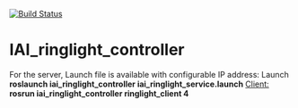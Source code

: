 [![Build Status](http://jenkins.local:8080/job/IAIringlight/badge/icon)](http://jenkins.local:8080/job/IAIringlight/)
# IAI_ringlight_controller


For the server, Launch file is available with configurable IP address:
 Launch
**roslaunch iai_ringlight_controller iai_ringlight_service.launch**
 <Client:>
**rosrun iai_ringlight_controller ringlight_client 4**
